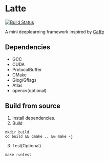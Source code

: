 # Latte

[![Build Status](https://travis-ci.org/xcnick/latte.svg?branch=master)](https://travis-ci.org/xcnick/latte)

A mini deeplearning framework inspired by [Caffe](https://github.com/BVLC/caffe)

## Dependencies
* GCC
* CUDA
* ProtocolBuffer
*	CMake
* Glog/Gflags
* Atlas
* opencv(optional)

## Build from source
1. Install dependencies.
2. Build
```
mkdir build
cd build && cmake .. && make -j
```
3. Test(Optional)
```
make runtest
```